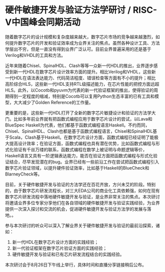 # 硬件敏捷开发与验证方法学研讨 / RISC-V中国峰会同期活动

随着数字芯片的设计规模和复杂度越来越大，数字芯片市场的竞争越来越激烈，如何提升数字芯片的开发和验证效率成为业界关注的焦点。虽然各种设计工具、方法学层出不穷，但是一直没有得到业界广泛认可。目前业界普遍采用的还是基于Verilog和VHDL的工具和方法。

近年来随着Chisel、SpinalHDL、Clash等等一众新一代HDL的推出，业界逐步感受到新一代HDL在数字芯片设计效率方面的提升。相比Verilog和VHDL，这些新一代HDL在语法表达能力、代码简洁程度、错误检查等方面有不小的提升；相比高阶综合HLS，这些新一代HDL支持RTL级描述能力，在芯片性能的把控方面远超HLS。此外，以Cocotb和pyuvm为代表的新一代验证框架的推出，使得验证的周期得到一定程度的缩减，特别是Cocotb可以复用Python生态丰富的已有工具和模型，大大减少了Golden Reference的工作量。

更重要的是，这些新一代HDL打开了全新的数字芯片敏捷设计和验证的方法学大门。比如多年前业界就有把函数式编程应用于数字芯片设计的尝试，以Lava和BlueSpec Haskell为代表，他们都基于函数式编程语言Haskell。不约而同，Chisel、SpinalHDL、Clash也都是基于函数式编程语言，Chisel和SpinalHDL基于Scala，Clash基于Haskell。在数字芯片设计方面，函数式编程已经证明了能极大提高设计效率；在验证方面，函数式编程也具有潜在优势，比如函数式编程与形式化验证有千丝万缕的联系，函数式编程在数学上被证明与命题逻辑等价，Haskell语言又具有一阶逻辑表达能力，能否在验证方面把函数式编程与形式化验证结合，尽早发现潜在的bug。业界已经有一些前沿工作在尝试把函数式编程引入数字芯片验证领域，以提升硬件验证效率，比如基于Haskell的BlueCheck和BlarneyCheck等。

目前，关于硬件敏捷开发与验证的方法学还在百花齐放，方兴未艾的阶段。特别的，由于数字芯片研发流程长，对三大EDA公司的商业化工具依赖强，如何在现有数字芯片研发流程中落地硬件敏捷开发与验证，是业界非常关注的焦点。本次研讨将邀请业界多位专家分享他们在各自领域的硬件敏捷开发与验证实践经验，为业界提供一次深入探讨和交流的机会，促进硬件敏捷开发与验证方法学的发展与落地。。

参与本次研讨的听众可以深入了解业界关于硬件敏捷开发与验证的最前沿探索，诸如：
1. 新一代HDL在数字芯片设计方面的实践经验；
2. 新一代验证框架在数字芯片验证方面的实践经验；
3. 硬件敏捷开发与验证和已有芯片研发流程结合的实践经验。

本次研讨会于8月26日下午线上举行，具体时间和直播分享链接稍后公布。
